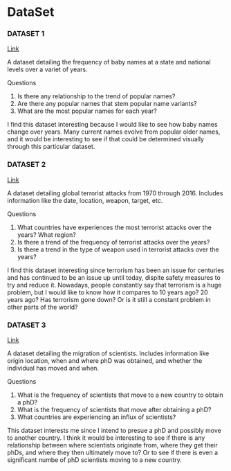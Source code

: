 # DataSet

### DATASET 1
[Link](https://www.kaggle.com/kaggle/us-baby-names)

A dataset detailing the frequency of baby names at a state and national levels over a variet of years.

Questions

1. Is there any relationship to the trend of popular names?
2. Are there any popular names that stem popular name variants?
3. What are the most popular names for each year?

I find this dataset interesting because I would like to see how baby names change over years. Many current names evolve from popular older names, and it would be interesting to see if that could be determined visually through this particular dataset.

### DATASET 2
[Link](https://www.kaggle.com/kaggle/us-baby-names)

A dataset detailing global terrorist attacks from 1970 through 2016. Includes information like the date, location, weapon, target, etc.

Questions

1. What countries have experiences the most terrorist attacks over the years? What region?
2. Is there a trend of the frequency of terrorist attacks over the years?
3. Is there a trend in the type of weapon used in terrorist attacks over the years?

I find this dataset interesting since terrorism has been an issue for centuries and has continued to be an issue up until today, dispite safety measures to try and reduce it. Nowadays, people constantly say that terrorism is a huge problem, but I would like to know how it compares to 10 years ago? 20 years ago? Has terrorism gone down? Or is it still a constant problem in other parts of the world?

### DATASET 3
[Link](https://www.kaggle.com/jboysen/scientist-migrations)

A dataset detailing the migration of scientists. Includes information like origin location, when and where phD was obtained, and whether the individual has moved and when.

Questions

1. What is the frequency of scientists that move to a new country to obtain a phD?
2. What is the frequency of scientists that move after obtaining a phD?
3. What countries are experiencing an influx of scientists?

This dataset interests me since I intend to presue a phD and possibly move to another country. I think it would be interesting to see if there is any relationship between where scientists originate from, where they get their phDs, and where they then ultimately move to? Or to see if there is even a significant numbe of phD scientists moving to a new country.
